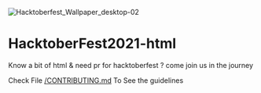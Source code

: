![Hacktoberfest_Wallpaper_desktop-02](https://user-images.githubusercontent.com/42792876/135628314-4067e2c8-5157-4571-b280-532cee89cd4b.png)

# HacktoberFest2021-html

Know a bit of html & need pr for hacktoberfest ? come join us in the journey

Check File [/CONTRIBUTING.md](https://github.com/AnushkaSamarasinghe/HacktoberFest2021-html/blob/910774318bb1c71afa1230e120e4f5947eed564d/CONTRIBUTING.md) To See the guidelines
